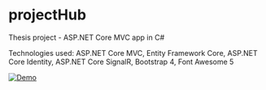 # projectHub
Thesis project - ASP.NET Core MVC app in C#

Technologies used: ASP.NET Core MVC, Entity Framework Core, ASP.NET Core Identity, ASP.NET Core SignalR, Bootstrap 4, Font Awesome 5

[![Demo](https://img.youtube.com/vi/PRsy1tuY0Ak/maxresdefault.jpg)](https://youtu.be/PRsy1tuY0Ak)
